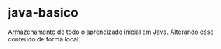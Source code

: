 # java-basico
Armazenamento de todo o aprendizado inicial em Java. 
Alterando esse conteudo de forma local.